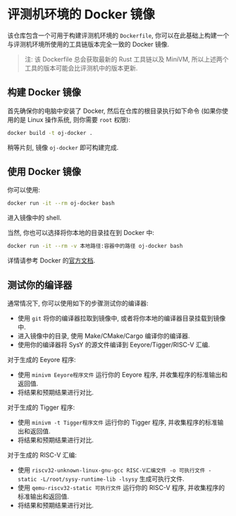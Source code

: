 # 评测机环境的 Docker 镜像

该仓库包含一个可用于构建评测机环境的 `Dockerfile`, 你可以在此基础上构建一个与评测机环境所使用的工具链版本完全一致的 Docker 镜像.

> 注: 该 Dockerfile 总会获取最新的 Rust 工具链以及 MiniVM, 所以上述两个工具的版本可能会比评测机中的版本更新.

## 构建 Docker 镜像

首先确保你的电脑中安装了 Docker, 然后在仓库的根目录执行如下命令 (如果你使用的是 Linux 操作系统, 则你需要 `root` 权限):

```sh
docker build -t oj-docker .
```

稍等片刻, 镜像 `oj-docker` 即可构建完成.

## 使用 Docker 镜像

你可以使用:

```sh
docker run -it --rm oj-docker bash
```

进入镜像中的 shell.

当然, 你也可以选择将你本地的目录挂在到 Docker 中:

```sh
docker run -it --rm -v 本地路径:容器中的路径 oj-docker bash
```

详情请参考 Docker 的[官方文档](https://docs.docker.com/engine/reference/commandline/run/#mount-volume--v---read-only).

## 测试你的编译器

通常情况下, 你可以使用如下的步骤测试你的编译器:

* 使用 `git` 将你的编译器拉取到镜像中, 或者将你本地的编译器目录挂载到镜像中.
* 进入镜像中的目录, 使用 Make/CMake/Cargo 编译你的编译器.
* 使用你的编译器将 SysY 的源文件编译到 Eeyore/Tigger/RISC-V 汇编.

对于生成的 Eeyore 程序:

* 使用 `minivm Eeyore程序文件` 运行你的 Eeyore 程序, 并收集程序的标准输出和返回值.
* 将结果和预期结果进行对比.

对于生成的 Tigger 程序:

* 使用 `minivm -t Tigger程序文件` 运行你的 Tigger 程序, 并收集程序的标准输出和返回值.
* 将结果和预期结果进行对比.

对于生成的 RISC-V 汇编:

* 使用 `riscv32-unknown-linux-gnu-gcc RISC-V汇编文件 -o 可执行文件 -static -L/root/sysy-runtime-lib -lsysy` 生成可执行文件.
* 使用 `qemu-riscv32-static 可执行文件` 运行你的 RISC-V 程序, 并收集程序的标准输出和返回值.
* 将结果和预期结果进行对比.

